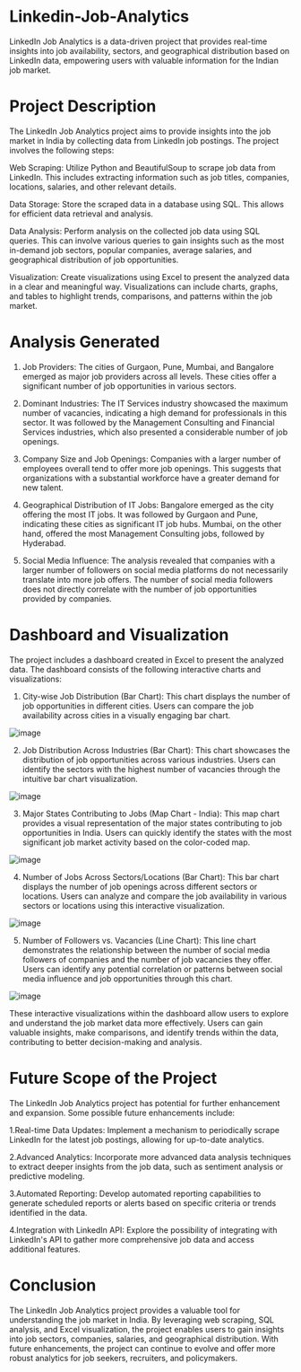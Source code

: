 # Linkedin-Job-Analytics
LinkedIn Job Analytics is a data-driven project that provides real-time insights into job availability, sectors, and geographical distribution based on LinkedIn data, empowering users with valuable information for the Indian job market.
# Project Description
The LinkedIn Job Analytics project aims to provide insights into the job market in India by collecting data from LinkedIn job postings. The project involves the following steps:

Web Scraping: Utilize Python and BeautifulSoup to scrape job data from LinkedIn. This includes extracting information such as job titles, companies, locations, salaries, and other relevant details.

Data Storage: Store the scraped data in a database using SQL. This allows for efficient data retrieval and analysis.

Data Analysis: Perform analysis on the collected job data using SQL queries. This can involve various queries to gain insights such as the most in-demand job sectors, popular companies, average salaries, and geographical distribution of job opportunities.

Visualization: Create visualizations using Excel to present the analyzed data in a clear and meaningful way. Visualizations can include charts, graphs, and tables to highlight trends, comparisons, and patterns within the job market.

# Analysis Generated
1. Job Providers: The cities of Gurgaon, Pune, Mumbai, and Bangalore emerged as major job providers across all levels. These cities offer a significant number of job opportunities in various sectors.

2. Dominant Industries: The IT Services industry showcased the maximum number of vacancies, indicating a high demand for professionals in this sector. It was followed by the Management Consulting and Financial Services industries, which also presented a considerable number of job openings.

3. Company Size and Job Openings: Companies with a larger number of employees overall tend to offer more job openings. This suggests that organizations with a substantial workforce have a greater demand for new talent.

4. Geographical Distribution of IT Jobs: Bangalore emerged as the city offering the most IT jobs. It was followed by Gurgaon and Pune, indicating these cities as significant IT job hubs. Mumbai, on the other hand, offered the most Management Consulting jobs, followed by Hyderabad.

5. Social Media Influence: The analysis revealed that companies with a larger number of followers on social media platforms do not necessarily translate into more job offers. The number of social media followers does not directly correlate with the number of job opportunities provided by companies.

# Dashboard and Visualization
The project includes a dashboard created in Excel to present the analyzed data. The dashboard consists of the following interactive charts and visualizations:

1. City-wise Job Distribution (Bar Chart): This chart displays the number of job opportunities in different cities. Users can compare the job availability across cities in a visually engaging bar chart.

![image](https://github.com/ipratham7/Linkedin-Job-Analytics/assets/64377030/bc276595-2db8-4411-ac02-a876b1e4361e)

2. Job Distribution Across Industries (Bar Chart): This chart showcases the distribution of job opportunities across various industries. Users can identify the sectors with the highest number of vacancies through the intuitive bar chart visualization.

![image](https://github.com/ipratham7/Linkedin-Job-Analytics/assets/64377030/7124849f-f084-49ff-aebf-547a4fc652b2)

3. Major States Contributing to Jobs (Map Chart - India): This map chart provides a visual representation of the major states contributing to job opportunities in India. Users can quickly identify the states with the most significant job market activity based on the color-coded map.

![image](https://github.com/ipratham7/Linkedin-Job-Analytics/assets/64377030/15c922a7-439f-4b5f-b485-2d0b36c3bd9e)

4. Number of Jobs Across Sectors/Locations (Bar Chart): This bar chart displays the number of job openings across different sectors or locations. Users can analyze and compare the job availability in various sectors or locations using this interactive visualization.

![image](https://github.com/ipratham7/Linkedin-Job-Analytics/assets/64377030/eb5c1c0e-7629-4fb7-940d-4bbef1064350)

5. Number of Followers vs. Vacancies (Line Chart): This line chart demonstrates the relationship between the number of social media followers of companies and the number of job vacancies they offer. Users can identify any potential correlation or patterns between social media influence and job opportunities through this chart.

![image](https://github.com/ipratham7/Linkedin-Job-Analytics/assets/64377030/caf19d94-0c5f-486b-86c2-cf4098b85292)

These interactive visualizations within the dashboard allow users to explore and understand the job market data more effectively. Users can gain valuable insights, make comparisons, and identify trends within the data, contributing to better decision-making and analysis.

# Future Scope of the Project
The LinkedIn Job Analytics project has potential for further enhancement and expansion. Some possible future enhancements include:

1.Real-time Data Updates: Implement a mechanism to periodically scrape LinkedIn for the latest job postings, allowing for up-to-date analytics.

2.Advanced Analytics: Incorporate more advanced data analysis techniques to extract deeper insights from the job data, such as sentiment analysis or predictive modeling.

3.Automated Reporting: Develop automated reporting capabilities to generate scheduled reports or alerts based on specific criteria or trends identified in the data.

4.Integration with LinkedIn API: Explore the possibility of integrating with LinkedIn's API to gather more comprehensive job data and access additional features.

# Conclusion
The LinkedIn Job Analytics project provides a valuable tool for understanding the job market in India. By leveraging web scraping, SQL analysis, and Excel visualization, the project enables users to gain insights into job sectors, companies, salaries, and geographical distribution. With future enhancements, the project can continue to evolve and offer more robust analytics for job seekers, recruiters, and policymakers.
